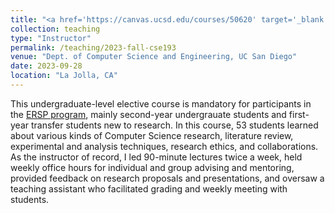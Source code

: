 ```yaml
---
title: "<a href='https://canvas.ucsd.edu/courses/50620' target='_blank'>CSE 193: Introduction to CS Research</a>"
collection: teaching
type: "Instructor"
permalink: /teaching/2023-fall-cse193
venue: "Dept. of Computer Science and Engineering, UC San Diego"
date: 2023-09-28
location: "La Jolla, CA"
---
```


This undergraduate-level elective course is mandatory for participants in the [ERSP program](https://ersp.eng.ucsd.edu), mainly second-year undergrauate students and first-year transfer students new to research. In this course, 53 students learned about various kinds of Computer Science research, literature review, experimental and analysis techniques, research ethics, and collaborations. As the instructor of record, I led 90-minute lectures twice a week, held weekly office hours for individual and group advising and mentoring, provided feedback on research proposals and presentations, and oversaw a teaching assistant who facilitated grading and weekly meeting with students. 

